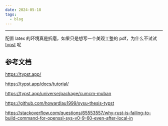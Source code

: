 ```yaml
---
date: 2024-05-18
tags:
  - blog
---
```

***

配置 latex 的环境真是折磨，如果只是想写一个美观工整的 pdf，为什么不试试 [typst](https://typst.app/) 呢

<!-- more -->

## 参考文档

https://typst.app/

https://typst.app/docs/tutorial/

https://typst.app/universe/package/cumcm-muban

https://github.com/howardlau1999/sysu-thesis-typst

https://stackoverflow.com/questions/65553557/why-rust-is-failing-to-build-command-for-openssl-sys-v0-9-60-even-after-local-in
